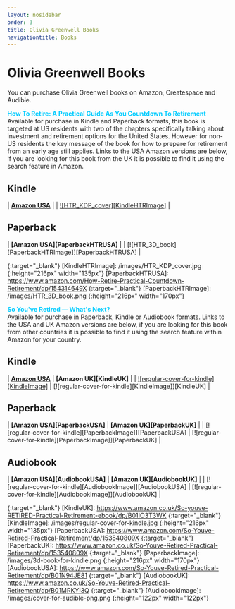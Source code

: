 ```yaml
---
layout: nosidebar
order: 3
title: Olivia Greenwell Books
navigationtitle: Books
---
```

# Olivia Greenwell Books

You can purchase Olivia Greenwell books on Amazon, Createspace and Audible.

<span style="color:#00ccff;">**How To Retire: A Practical Guide As You Countdown To Retirement**</span><br>
Available for purchase in Kindle and Paperback formats, this book is targeted at US residents with two of the chapters specifically talking about investment and retirement options for the United States. However for non-US residents the key message of the book for how to prepare for retirement from an early age still applies. Links to the USA Amazon versions are below, if you are looking for this book from the UK it is possible to find it using the search feature in Amazon.

## Kindle

| **[Amazon USA][KindleHTRUSA]** |
| [![HTR_KDP_cover][KindleHTRImage]][KindleHTRUSA] |

## Paperback

| **[Amazon USA][PaperbackHTRUSA]** | 
| [![HTR_3D_book][PaperbackHTRImage]][PaperbackHTRUSA] |


  [KindleHTRUSA]: https://www.amazon.com/How-Retire-Practical-Countdown-Retirement-ebook/dp/B06X9GDBCV
  {:target="_blank"}
   [KindleHTRImage]: /images/HTR_KDP_cover.jpg
  {:height="216px" width="135px"}
  [PaperbackHTRUSA]: https://www.amazon.com/How-Retire-Practical-Countdown-Retirement/dp/154314649X
  {:target="_blank"}
   [PaperbackHTRImage]: /images/HTR_3D_book.png
  {:height="216px" width="170px"}
 

<span style="color:#00ccff;">**So You've Retired — What's Next?**</span><br>
Available for purchase in Paperback, Kindle or Audiobook formats. Links to the USA and UK Amazon versions are below, if you are looking for this book from other countries it is possible to find it using the search feature within Amazon for your country.

## Kindle

| **[Amazon USA][KindleUSA]** | **[Amazon UK][KindleUK]** |
| [![regular-cover-for-kindle][KindleImage]][KindleUSA] | [![regular-cover-for-kindle][KindleImage]][KindleUK] |

## Paperback

| **[Amazon USA][PaperbackUSA]** | **[Amazon UK][PaperbackUK]** |
| [![regular-cover-for-kindle][PaperbackImage]][PaperbackUSA] | [![regular-cover-for-kindle][PaperbackImage]][PaperbackUK] |

## Audiobook

| **[Amazon USA][AudiobookUSA]** | **[Amazon UK][AudiobookUK]** |
| [![regular-cover-for-kindle][AudiobookImage]][AudiobookUSA] | [![regular-cover-for-kindle][AudiobookImage]][AudiobookUK] |

  [KindleUSA]: https://www.amazon.com/So-youve-RETIRED-Practical-Retirement-ebook/dp/B01IO3T3WK
  {:target="_blank"}
  [KindleUK]: https://www.amazon.co.uk/So-youve-RETIRED-Practical-Retirement-ebook/dp/B01IO3T3WK
  {:target="_blank"}
  [KindleImage]: /images/regular-cover-for-kindle.jpg
  {:height="216px" width="135px"}
  [PaperbackUSA]: https://www.amazon.com/So-Youve-Retired-Practical-Retirement/dp/153540809X
  {:target="_blank"}
  [PaperbackUK]: https://www.amazon.co.uk/So-Youve-Retired-Practical-Retirement/dp/153540809X
  {:target="_blank"}
  [PaperbackImage]: /images/3d-book-for-kindle.png
  {:height="216px" width="170px"}
  [AudiobookUSA]: https://www.amazon.com/So-Youve-Retired-Practical-Retirement/dp/B01N94JE81
  {:target="_blank"}
  [AudiobookUK]: https://www.amazon.co.uk/So-Youve-Retired-Practical-Retirement/dp/B01MRKYI3Q
  {:target="_blank"}
  [AudiobookImage]: /images/cover-for-audible-png.png
  {:height="122px" width="122px"}
